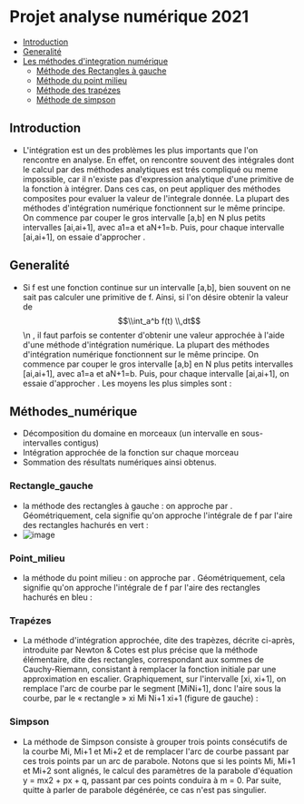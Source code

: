 # Projet analyse numérique 2021

- [Introduction](#Introduction)
- [Generalité](#Generalité)
- [Les méthodes d'integration numérique](#Méthodes_numérique)
  - [Méthode des Rectangles à gauche](#Rectangle_gauche)
  - [Méthode du point milieu](#Point_milieu)
  - [Méthode des trapézes](#Trapézes)
  - [Méthode de simpson](#Simpson)
## Introduction 
- L'intégration est un des problèmes les plus importants que l'on rencontre en analyse. En effet, on rencontre souvent des intégrales dont le calcul par des méthodes analytiques est trés compliqué ou meme impossible, car il n'existe pas d'expression analytique d'une primitive de la fonction à intégrer.
Dans ces cas, on peut appliquer des méthodes composites pour evaluer la valeur de l'integrale donnée. La plupart des méthodes d'intégration numérique fonctionnent sur le même principe. On commence par couper le gros intervalle [a,b] en N plus petits intervalles [ai,ai+1], avec     a1=a et aN+1=b. Puis, pour chaque intervalle [ai,ai+1], on essaie d'approcher .
## Generalité
- Si f est une fonction continue sur un intervalle [a,b], bien souvent on ne sait pas calculer une primitive de f. Ainsi, si l'on désire obtenir la valeur de $$\\int_a^b f(t) \\,dt$$ \n , il faut parfois se contenter d'obtenir une valeur approchée à l'aide d'une méthode d'intégration numérique.
  La plupart des méthodes d'intégration numérique fonctionnent sur le même principe. On commence par couper le gros intervalle [a,b] en N plus petits intervalles [ai,ai+1], avec a1=a et aN+1=b. Puis, pour chaque intervalle [ai,ai+1], on essaie d'approcher . Les moyens les plus simples sont :
## Méthodes_numérique
- Décomposition du domaine en morceaux (un intervalle en sous-intervalles contigus)
- Intégration approchée de la fonction sur chaque morceau 
- Sommation des résultats numériques ainsi obtenus.
### Rectangle_gauche
- la méthode des rectangles à gauche : on approche par . Géométriquement, cela signifie qu'on approche l'intégrale de f par l'aire des rectangles hachurés en vert :
- ![image](figure_rec.GIF)

### Point_milieu
- la méthode du point milieu : on approche par . Géométriquement, cela signifie qu'on approche l'intégrale de f par l'aire des rectangles hachurés en bleu :
### Trapézes
- La méthode d'intégration approchée, dite des trapèzes, décrite ci-après, introduite par Newton & Cotes est plus précise que la méthode élémentaire, dite des rectangles, correspondant aux sommes de Cauchy-Riemann, consistant à remplacer la fonction initiale par une approximation en escalier. Graphiquement, sur l'intervalle [xi, xi+1], on remplace l'arc de courbe par le segment [MiNi+1], donc l'aire sous la courbe, par le « rectangle » xi Mi Ni+1 xi+1 (figure de gauche) :
### Simpson
- La méthode de Simpson consiste à grouper trois points consécutifs de la courbe Mi, Mi+1 et Mi+2 et de remplacer l'arc de courbe passant par ces trois points par un arc de parabole. Notons que si les points Mi, Mi+1 et Mi+2 sont alignés, le calcul des paramètres de la parabole d'équation y = mx2 + px + q, passant par ces points conduira à m = 0. Par suite, quitte à parler de parabole dégénérée, ce cas n'est pas singulier.
